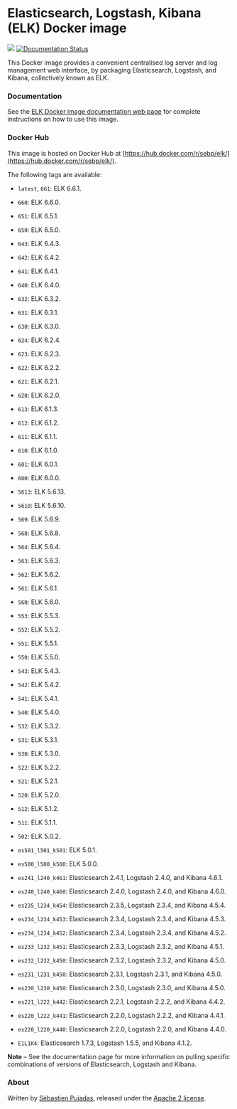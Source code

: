 # Elasticsearch, Logstash, Kibana (ELK) Docker image

[![](https://images.microbadger.com/badges/image/sebp/elk.svg)](https://microbadger.com/images/sebp/elk "Get your own image badge on microbadger.com") [![Documentation Status](https://readthedocs.org/projects/elk-docker/badge/?version=latest)](http://elk-docker.readthedocs.io/?badge=latest)

This Docker image provides a convenient centralised log server and log management web interface, by packaging Elasticsearch, Logstash, and Kibana, collectively known as ELK.

### Documentation

See the [ELK Docker image documentation web page](http://elk-docker.readthedocs.io/) for complete instructions on how to use this image.

### Docker Hub

This image is hosted on Docker Hub at [https://hub.docker.com/r/sebp/elk/](https://hub.docker.com/r/sebp/elk/).

The following tags are available:

- `latest`, `661`: ELK 6.6.1.

- `660`: ELK 6.6.0.

- `651`: ELK 6.5.1.

- `650`: ELK 6.5.0.

- `643`: ELK 6.4.3.

- `642`: ELK 6.4.2.

- `641`: ELK 6.4.1.

- `640`: ELK 6.4.0.

- `632`: ELK 6.3.2.

- `631`: ELK 6.3.1.

- `630`: ELK 6.3.0.

- `624`: ELK 6.2.4.

- `623`: ELK 6.2.3.

- `622`: ELK 6.2.2.

- `621`: ELK 6.2.1.

- `620`: ELK 6.2.0.

- `613`: ELK 6.1.3.

- `612`: ELK 6.1.2.

- `611`: ELK 6.1.1.

- `610`: ELK 6.1.0.

- `601`: ELK 6.0.1.

- `600`: ELK 6.0.0.

- `5613`: ELK 5.6.13.

- `5610`: ELK 5.6.10.

- `569`: ELK 5.6.9.

- `568`: ELK 5.6.8.

- `564`: ELK 5.6.4.

- `563`: ELK 5.6.3.

- `562`: ELK 5.6.2.

- `561`: ELK 5.6.1.

- `560`: ELK 5.6.0.

- `553`: ELK 5.5.3.

- `552`: ELK 5.5.2.

- `551`: ELK 5.5.1.

- `550`: ELK 5.5.0.

- `543`: ELK 5.4.3.

- `542`: ELK 5.4.2.

- `541`: ELK 5.4.1.

- `540`: ELK 5.4.0.

- `532`: ELK 5.3.2.

- `531`: ELK 5.3.1.

- `530`: ELK 5.3.0.

- `522`: ELK 5.2.2.

- `521`: ELK 5.2.1.

- `520`: ELK 5.2.0.

- `512`: ELK 5.1.2.

- `511`: ELK 5.1.1.

- `502`: ELK 5.0.2.

- `es501_l501_k501`: ELK 5.0.1.

- `es500_l500_k500`: ELK 5.0.0.

- `es241_l240_k461`: Elasticsearch 2.4.1, Logstash 2.4.0, and Kibana 4.6.1.

- `es240_l240_k460`: Elasticsearch 2.4.0, Logstash 2.4.0, and Kibana 4.6.0.

- `es235_l234_k454`: Elasticsearch 2.3.5, Logstash 2.3.4, and Kibana 4.5.4.

- `es234_l234_k453`: Elasticsearch 2.3.4, Logstash 2.3.4, and Kibana 4.5.3.

- `es234_l234_k452`: Elasticsearch 2.3.4, Logstash 2.3.4, and Kibana 4.5.2.

- `es233_l232_k451`: Elasticsearch 2.3.3, Logstash 2.3.2, and Kibana 4.5.1.

- `es232_l232_k450`: Elasticsearch 2.3.2, Logstash 2.3.2, and Kibana 4.5.0.

- `es231_l231_k450`: Elasticsearch 2.3.1, Logstash 2.3.1, and Kibana 4.5.0.

- `es230_l230_k450`: Elasticsearch 2.3.0, Logstash 2.3.0, and Kibana 4.5.0.

- `es221_l222_k442`: Elasticsearch 2.2.1, Logstash 2.2.2, and Kibana 4.4.2.

- `es220_l222_k441`: Elasticsearch 2.2.0, Logstash 2.2.2, and Kibana 4.4.1.

- `es220_l220_k440`: Elasticsearch 2.2.0, Logstash 2.2.0, and Kibana 4.4.0.

- `E1L1K4`: Elasticsearch 1.7.3, Logstash 1.5.5, and Kibana 4.1.2.

**Note** – See the documentation page for more information on pulling specific combinations of versions of Elasticsearch, Logstash and Kibana.

### About

Written by [Sébastien Pujadas](https://pujadas.net), released under the [Apache 2 license](https://www.apache.org/licenses/LICENSE-2.0).
